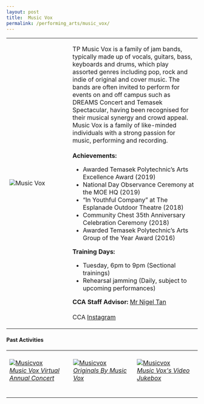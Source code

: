 ```yaml
---
layout: post
title:  Music Vox
permalink: /performing_arts/music_vox/
---
```


<div>
<table>
    <tr>
        <td style="width:33%"><image src="{{site.baseurl}}/images/CCA_music_vox.jpg" style="display:block;margin-left:auto;margin-right:auto;" alt="Music Vox"></image></td>
        <td>
            <p>
                TP Music Vox is a family of jam bands, typically made up of vocals, guitars, bass, keyboards and drums, which play assorted genres including pop, rock and indie of original and cover music. The bands are often invited to perform for events on and off campus such as DREAMS Concert and Temasek Spectacular, having been recognised for their musical synergy and crowd appeal. Music Vox is a family of like-minded individuals with a strong passion for music, performing and recording.<br>
                <br>
                <b>Achievements:</b><br>
                <ul>
                    <li>Awarded Temasek Polytechnic’s Arts Excellence Award (2019)</li>
                    <li>National Day Observance Ceremony at the MOE HQ (2019)</li>
                    <li>“In Youthful Company” at The Esplanade Outdoor Theatre (2018)</li>
                    <li>Community Chest 35th Anniversary Celebration Ceremony (2018)</li>
                    <li>Awarded Temasek Polytechnic’s Arts Group of the Year Award (2016)</li>
                </ul>
            </p>
            <p>
                <b>Training Days:</b><br>
                <ul>    
                    <li>Tuesday, 6pm to 9pm (Sectional trainings)</li>
                    <li>Rehearsal jamming (Daily, subject to upcoming performances)</li>
                </ul>
            </p>
            <p>
                <b>CCA Staff Advisor:</b> <a href="mailto:nigeltan@tp.edu.sg">Mr Nigel Tan</a><br>
                <br>
                CCA <a href="https://www.instagram.com/tpmusicvox">Instagram</a>
            </p>
        </td>
    </tr>
</table>
</div>

#### Past Activities

<table>
    <tr>
        <td style="width:33%"><br>
            <a href="https://www.instagram.com/p/CNbly9anvrB/">
                <image src="{{site.baseurl}}/images/CCA-MV_IG4.JPG" style="display:block;margin-left:auto;margin-right:auto;" alt="Musicvox">
                <h6 style="margin-top:0%">Music Vox Virtual Annual Concert</h6>
                </image>
            </a>
        </td>
        <td style="width:33%"><br>
            <a href="https://www.instagram.com/p/CMhG8LDHUwV/">
                <image src="{{site.baseurl}}/images/CCA-MV_IG5.JPG" style="display:block;margin-left:auto;margin-right:auto;" alt="Musicvox">
                <h6 style="margin-top:0%">Originals By Music Vox</h6>
                </image>
            </a>
        </td>
        <td style="width:33%"><br>
            <a href="https://www.instagram.com/p/CDjKfMGAHsT/">
                <image src="{{site.baseurl}}/images/CCA-MV_IG1.png" style="display:block;margin-left:auto;margin-right:auto;" alt="Musicvox">
                <h6 style="margin-top:0%">Music Vox's Video Jukebox</h6>    
                </image>
            </a>
        </td>
    </tr>
</table>


